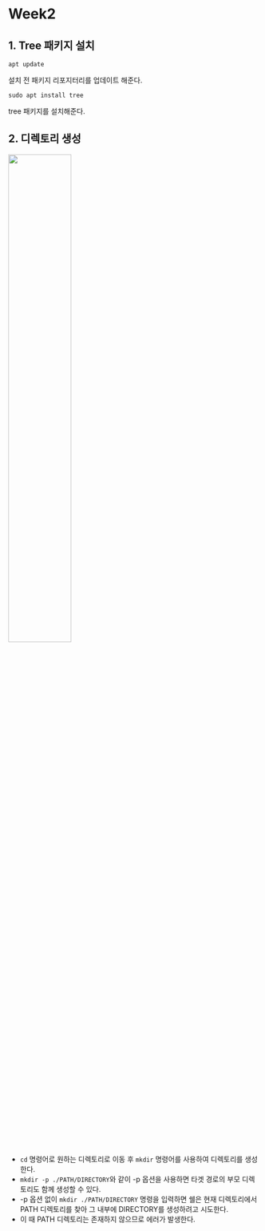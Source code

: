 # Week2

## 1. Tree 패키지 설치

`apt update`

설치 전 패키지 리포지터리를 업데이트 해준다.

`sudo apt install tree`

tree 패키지를 설치해준다.


## 2. 디렉토리 생성

  <img src="https://github.com/user-attachments/assets/ead27cf1-4408-4e53-b07f-7c014a3ef82b" width="50%"><br><br><br>

- `cd` 명령어로 원하는 디렉토리로 이동 후 `mkdir` 명령어를 사용하여 디렉토리를 생성한다.
- `mkdir -p ./PATH/DIRECTORY`와 같이 -p 옵션을 사용하면 타겟 경로의 부모 디렉토리도 함께 생성할 수 있다.
- -p 옵션 없이 `mkdir ./PATH/DIRECTORY` 명령을 입력하면 쉘은 현재 디렉토리에서 PATH 디렉토리를 찾아 그 내부에 DIRECTORY를 생성하려고 시도한다.
- 이 때 PATH 디렉토리는 존재하지 않으므로 에러가 발생한다.
